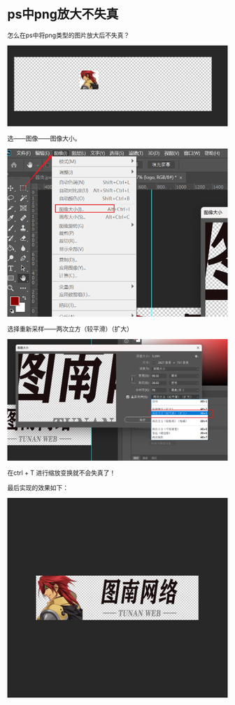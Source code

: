 # ps中png放大不失真

怎么在ps中将png类型的图片放大后不失真？







![image-20251001133657879](demo05_2025_10_01_01.assets/image-20251001133657879.png)





选——图像——图像大小。



![image-20251001134942942](demo05_2025_10_01_01.assets/image-20251001134942942.png)



选择重新采样——两次立方（较平滑）（扩大）

![image-20251001134912880](demo05_2025_10_01_01.assets/image-20251001134912880.png)



在ctrl + T 进行缩放变换就不会失真了！

最后实现的效果如下：

![image-20251001135210243](demo05_2025_10_01_01.assets/image-20251001135210243.png)